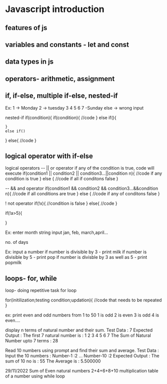 # Javascript introduction
## features of js
## variables and constants - let and const
## data types in js
## operators- arithmetic, assignment

## if, if-else, multiple if-else, nested-if
Ex: 1 -> Monday
2 -> tuesday
3
4
5
6
7 -Sunday
else
-> wrong input




nested-if
if(condition){
	if(condition){
		//code
	}
	else if(){

	}
	else if()
}
else{
	//code
}


## logical operator with if-else
logical operators
-- ||   or operator   if any of the condition is true, code will execute
if(condition1 || condition2 || condition3...||condition n){
	//code if any condition is true
}
else {
	//code  if all if conditons false
}

-- &&   and operator
if(condition1 && condition2 && condition3...&&condition n){
	//code if all conditions are true
}
else {
	//code  if any of conditons false
}

!  not operator
if(!x){
	//condition is false
}
else{
	//code
}

if(!a>5){

}

Ex: enter  month  string input   jan, feb, march,april...

no. of days

Ex: input a number
if number is divisible by 3 - print milk
if number is divisible by 5 - print pop
if number is divisble by 3 as well as 5 - print popmilk

## loops- for, while

loop- doing repetitive task
for loop

for(initilization;testing condition;updation){
	//code that needs to be repeated
}

ex: print even and odd numbers from 1 to 50
1 is odd
2 is even
3 is odd
4 is even....


display n terms of natural number and their sum.
Test Data : 7
Expected Output :
The first 7 natural number is :
1 2 3 4 5 6 7
The Sum of Natural Number upto 7 terms : 28

Read 10 numbers using prompt and find their sum and average.
Test Data :
Input the 10 numbers :
Number-1 :2
...
Number-10 :2
Expected Output :
The sum of 10 no is : 55
The Average is : 5.500000


29/11/2022
Sum of Even natural numbers
2+4+6+8+10
multiplication table of a number using while loop